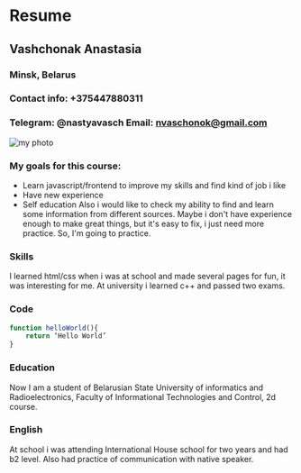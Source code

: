 # Resume
## Vashchonak Anastasia
### Minsk, Belarus
### Contact info: +375447880311
### Telegram: @nastyavasch Email: nvaschonok@gmail.com
![my photo](https://sun9-47.userapi.com/a-2DoqkZcDsn86JXHBOpP76UvtE1WiM2KJjbUQ/DI92Q-t1uWk.jpg)
### My goals for this course:
* Learn javascript/frontend to improve my skills and find kind of job i like
* Have new experience
* Self education
     Also i would like to check my ability to find and learn some information from different sources.
     Maybe i don't have experience enough to make great things, but it's easy to fix, i just need more practice. So, I'm going to practice.
### Skills
I learned html/css when i was at school and made several pages for fun, it was interesting for me.
At university i learned c++ and passed two exams.
### Code
```javascript
function helloWorld(){
    return ‘Hello World’
}
```
### Education 
Now I am a student of Belarusian State University of informatics and Radioelectronics, 
Faculty of Informational Technologies and Control, 2d course.
### English
At school i was attending International House school for two years and had b2 level. Also had practice of communication with native speaker.